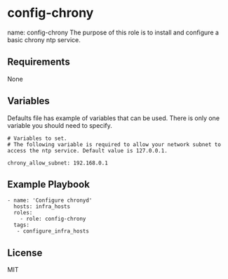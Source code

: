 config-chrony
==============

name: config-chrony
The purpose of this role is to install and configure a basic chrony ntp service. 

Requirements
------------

None

Variables
------------------

Defaults file has example of variables that can be used. There is only one variable you should need to specify.

```
# Variables to set.
# The following variable is required to allow your network subnet to access the ntp service. Default value is 127.0.0.1.

chrony_allow_subnet: 192.168.0.1

```
Example Playbook
----------------
    - name: 'Configure chronyd'
      hosts: infra_hosts
      roles:
        - role: config-chrony
      tags: 
       - configure_infra_hosts


License
-------

MIT

